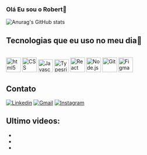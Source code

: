 ### Olá Eu sou o Robert🙂

![Anurag's GitHub stats](https://github-readme-stats.vercel.app/api?username=robert-dev0&show_icons=true&theme=dark)

## Tecnologias que eu uso no meu dia🙂

<div style="dislay: inline_block"><br/> <img style="height:40px ; width:40px;" aling="center" alt="html5" height"30" width"40" src="https://cdn.jsdelivr.net/gh/devicons/devicon@latest/icons/html5/html5-original-wordmark.svg"/>
<img style="height:40px ; width:40px;" aling="center" alt="CSS" height"30" width"40" src="https://cdn.jsdelivr.net/gh/devicons/devicon@latest/icons/css3/css3-original-wordmark.svg"/>
<img style="height:35px ; width:40px;" aling="center" alt="Javascript" height"30" width"40" src="https://cdn.jsdelivr.net/gh/devicons/devicon@latest/icons/javascript/javascript-original.svg"/>
<img style="height:35px ; width:40px;" aling="center" alt="Typesricpt" height"30" width"40" src="https://cdn.jsdelivr.net/gh/devicons/devicon@latest/icons/typescript/typescript-original.svg"/>
<img style="height:40px ; width:40px;" aling="center" alt="React" height"30" width"40" src="https://cdn.jsdelivr.net/gh/devicons/devicon@latest/icons/react/react-original-wordmark.svg"/>
<img style="height:40px ; width:40px;" aling="center" alt="Node.js" height"30" width"40" src="https://cdn.jsdelivr.net/gh/devicons/devicon@latest/icons/nodejs/nodejs-original-wordmark.svg"/>
<img style="height:40px ; width:40px;" aling="center" alt="Git" height"30" width"40" src="https://cdn.jsdelivr.net/gh/devicons/devicon@latest/icons/git/git-original.svg"/>
<img style="height:40px ; width:40px;" aling="center" alt="Figma" height"30" width"40" src="https://cdn.jsdelivr.net/gh/devicons/devicon@latest/icons/figma/figma-original.svg"/>
</div> 

## Contato

[![Linkedin](https://img.shields.io/badge/LinkedIn-0077B5?style=for-the-badge&logo=linkedin&logoColor=white)](https://www.linkedin.com/in/robert-kawan-63b068266/)
[![Gmail](https://img.shields.io/badge/Gmail-D14836?style=for-the-badge&logo=gmail&logoColor=white)](mailto:robertkawan2506@gmail.com)
[![Instagram](https://img.shields.io/badge/Instagram-E4405F?style=for-the-badge&logo=instagram&logoColor=white)](https://www.instagram.com/robert_ofc/)


## Ultimo videos:
- []()</br>
- []()</br>
- []()</br>
